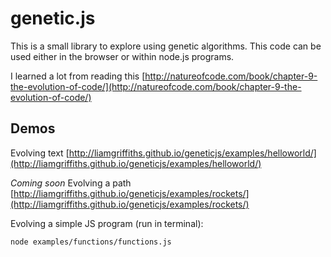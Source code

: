 # genetic.js

This is a small library to explore using genetic algorithms. This code can be
used either in the browser or within node.js programs.

I learned a lot from reading this [http://natureofcode.com/book/chapter-9-the-evolution-of-code/](http://natureofcode.com/book/chapter-9-the-evolution-of-code/)

## Demos

Evolving text [http://liamgriffiths.github.io/geneticjs/examples/helloworld/](http://liamgriffiths.github.io/geneticjs/examples/helloworld/)

*Coming soon* Evolving a path [http://liamgriffiths.github.io/geneticjs/examples/rockets/](http://liamgriffiths.github.io/geneticjs/examples/rockets/)

Evolving a simple JS program (run in terminal):

    node examples/functions/functions.js


